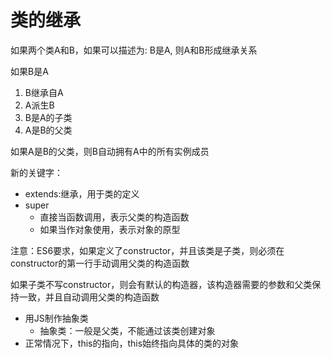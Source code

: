 # 类的继承

如果两个类A和B，如果可以描述为: B是A, 则A和B形成继承关系

如果B是A

1. B继承自A
2. A派生B
3. B是A的子类
4. A是B的父类

如果A是B的父类，则B自动拥有A中的所有实例成员

新的关键字：

- extends:继承，用于类的定义
- super
    - 直接当函数调用，表示父类的构造函数
    - 如果当作对象使用，表示对象的原型

注意：ES6要求，如果定义了constructor，并且该类是子类，则必须在constructor的第一行手动调用父类的构造函数

如果子类不写constructor，则会有默认的构造器，该构造器需要的参数和父类保持一致，并且自动调用父类的构造函数

- 用JS制作抽象类
    - 抽象类：一般是父类，不能通过该类创建对象
- 正常情况下，this的指向，this始终指向具体的类的对象